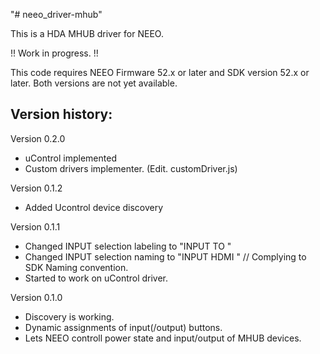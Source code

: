 "# neeo_driver-mhub"

This is a HDA MHUB driver for NEEO.

!! Work in progress. !!

This code requires NEEO Firmware 52.x or later and SDK version 52.x or later.
Both versions are not yet available.

## Version history:

Version 0.2.0

- uControl implemented
- Custom drivers implementer. (Edit. customDriver.js)

Version 0.1.2

- Added Ucontrol device discovery

Version 0.1.1

- Changed INPUT selection labeling to "INPUT <InputId> TO <OutputId>"
- Changed INPUT selection naming to "INPUT HDMI <InputId><OutputId>" // Complying to SDK Naming convention.
- Started to work on uControl driver.

Version 0.1.0

- Discovery is working.
- Dynamic assignments of input(/output) buttons.
- Lets NEEO controll power state and input/output of MHUB devices.
